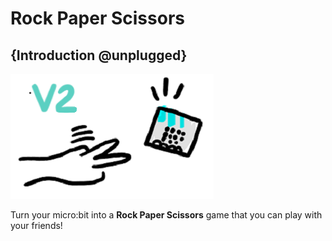 # Rock Paper Scissors

## {Introduction @unplugged}

![Cartoon of the Rock Paper Scissors game](images/test1.png)

Turn your micro:bit into a **Rock Paper Scissors** game that you can play with your friends!
